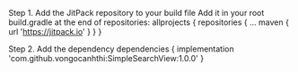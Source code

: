 Step 1. Add the JitPack repository to your build file
Add it in your root build.gradle at the end of repositories:
allprojects {
		repositories {
			  ...
			  maven { url 'https://jitpack.io' }
		}
}
  
Step 2. Add the dependency
dependencies {
	   implementation 'com.github.vongocanhthi:SimpleSearchView:1.0.0'
}
